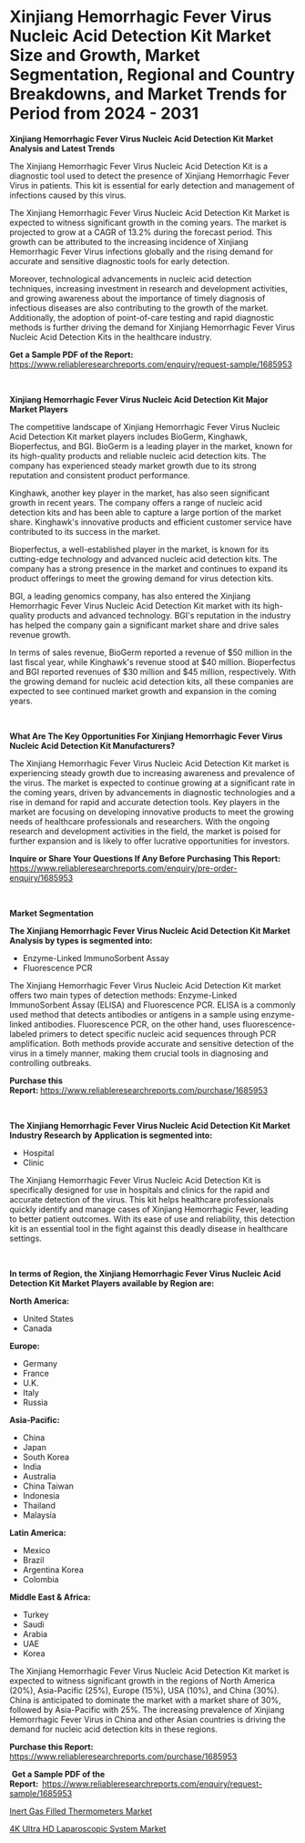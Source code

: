 <p><h1>Xinjiang Hemorrhagic Fever Virus Nucleic Acid Detection Kit Market Size and Growth, Market Segmentation, Regional and Country Breakdowns, and Market Trends for Period from 2024 -  2031</h1></p><p><strong>Xinjiang Hemorrhagic Fever Virus Nucleic Acid Detection Kit Market Analysis and Latest Trends</strong></p>
<p><p>The Xinjiang Hemorrhagic Fever Virus Nucleic Acid Detection Kit is a diagnostic tool used to detect the presence of Xinjiang Hemorrhagic Fever Virus in patients. This kit is essential for early detection and management of infections caused by this virus.</p><p>The Xinjiang Hemorrhagic Fever Virus Nucleic Acid Detection Kit Market is expected to witness significant growth in the coming years. The market is projected to grow at a CAGR of 13.2% during the forecast period. This growth can be attributed to the increasing incidence of Xinjiang Hemorrhagic Fever Virus infections globally and the rising demand for accurate and sensitive diagnostic tools for early detection.</p><p>Moreover, technological advancements in nucleic acid detection techniques, increasing investment in research and development activities, and growing awareness about the importance of timely diagnosis of infectious diseases are also contributing to the growth of the market. Additionally, the adoption of point-of-care testing and rapid diagnostic methods is further driving the demand for Xinjiang Hemorrhagic Fever Virus Nucleic Acid Detection Kits in the healthcare industry.</p></p>
<p><strong>Get a Sample PDF of the Report:&nbsp;</strong> <a href="https://www.reliableresearchreports.com/enquiry/request-sample/1685953">https://www.reliableresearchreports.com/enquiry/request-sample/1685953</a></p>
<p>&nbsp;</p>
<p><strong>Xinjiang Hemorrhagic Fever Virus Nucleic Acid Detection Kit Major Market Players</strong></p>
<p><p>The competitive landscape of Xinjiang Hemorrhagic Fever Virus Nucleic Acid Detection Kit market players includes BioGerm, Kinghawk, Bioperfectus, and BGI. BioGerm is a leading player in the market, known for its high-quality products and reliable nucleic acid detection kits. The company has experienced steady market growth due to its strong reputation and consistent product performance. </p><p>Kinghawk, another key player in the market, has also seen significant growth in recent years. The company offers a range of nucleic acid detection kits and has been able to capture a large portion of the market share. Kinghawk's innovative products and efficient customer service have contributed to its success in the market.</p><p>Bioperfectus, a well-established player in the market, is known for its cutting-edge technology and advanced nucleic acid detection kits. The company has a strong presence in the market and continues to expand its product offerings to meet the growing demand for virus detection kits.</p><p>BGI, a leading genomics company, has also entered the Xinjiang Hemorrhagic Fever Virus Nucleic Acid Detection Kit market with its high-quality products and advanced technology. BGI's reputation in the industry has helped the company gain a significant market share and drive sales revenue growth.</p><p>In terms of sales revenue, BioGerm reported a revenue of $50 million in the last fiscal year, while Kinghawk's revenue stood at $40 million. Bioperfectus and BGI reported revenues of $30 million and $45 million, respectively. With the growing demand for nucleic acid detection kits, all these companies are expected to see continued market growth and expansion in the coming years.</p></p>
<p>&nbsp;</p>
<p><strong>What Are The Key Opportunities For Xinjiang Hemorrhagic Fever Virus Nucleic Acid Detection Kit Manufacturers?</strong></p>
<p><p>The Xinjiang Hemorrhagic Fever Virus Nucleic Acid Detection Kit market is experiencing steady growth due to increasing awareness and prevalence of the virus. The market is expected to continue growing at a significant rate in the coming years, driven by advancements in diagnostic technologies and a rise in demand for rapid and accurate detection tools. Key players in the market are focusing on developing innovative products to meet the growing needs of healthcare professionals and researchers. With the ongoing research and development activities in the field, the market is poised for further expansion and is likely to offer lucrative opportunities for investors.</p></p>
<p><strong>Inquire or Share Your Questions If Any Before Purchasing This Report:</strong> <a href="https://www.reliableresearchreports.com/enquiry/pre-order-enquiry/1685953">https://www.reliableresearchreports.com/enquiry/pre-order-enquiry/1685953</a></p>
<p>&nbsp;</p>
<p><strong>Market Segmentation</strong></p>
<p><strong>The Xinjiang Hemorrhagic Fever Virus Nucleic Acid Detection Kit Market Analysis by types is segmented into:</strong></p>
<p><ul><li>Enzyme-Linked ImmunoSorbent Assay</li><li>Fluorescence PCR</li></ul></p>
<p><p>The Xinjiang Hemorrhagic Fever Virus Nucleic Acid Detection Kit market offers two main types of detection methods: Enzyme-Linked ImmunoSorbent Assay (ELISA) and Fluorescence PCR. ELISA is a commonly used method that detects antibodies or antigens in a sample using enzyme-linked antibodies. Fluorescence PCR, on the other hand, uses fluorescence-labeled primers to detect specific nucleic acid sequences through PCR amplification. Both methods provide accurate and sensitive detection of the virus in a timely manner, making them crucial tools in diagnosing and controlling outbreaks.</p></p>
<p><strong>Purchase this Report:&nbsp;</strong><a href="https://www.reliableresearchreports.com/purchase/1685953">https://www.reliableresearchreports.com/purchase/1685953</a></p>
<p>&nbsp;</p>
<p><strong>The Xinjiang Hemorrhagic Fever Virus Nucleic Acid Detection Kit Market Industry Research by Application is segmented into:</strong></p>
<p><ul><li>Hospital</li><li>Clinic</li></ul></p>
<p><p>The Xinjiang Hemorrhagic Fever Virus Nucleic Acid Detection Kit is specifically designed for use in hospitals and clinics for the rapid and accurate detection of the virus. This kit helps healthcare professionals quickly identify and manage cases of Xinjiang Hemorrhagic Fever, leading to better patient outcomes. With its ease of use and reliability, this detection kit is an essential tool in the fight against this deadly disease in healthcare settings.</p></p>
<p>&nbsp;</p>
<p><strong>In terms of Region, the Xinjiang Hemorrhagic Fever Virus Nucleic Acid Detection Kit Market Players available by Region are:</strong></p>
<p>
    <p> <strong> North America: </strong>
        <ul>
            <li>United States</li>
            <li>Canada</li>
        </ul>
        </p> 
    <p> <strong> Europe: </strong>
        <ul>
            <li>Germany</li>
            <li>France</li>
            <li>U.K.</li>
            <li>Italy</li>
            <li>Russia</li>
        </ul>
        </p> 
    <p> <strong> Asia-Pacific: </strong>
        <ul>
            <li>China</li>
            <li>Japan</li>
            <li>South Korea</li>
            <li>India</li>
            <li>Australia</li>
            <li>China Taiwan</li>
            <li>Indonesia</li>
            <li>Thailand</li>
            <li>Malaysia</li>
        </ul>
        </p> 
    <p> <strong> Latin America: </strong>
        <ul>
            <li>Mexico</li>
            <li>Brazil</li>
            <li>Argentina Korea</li>
            <li>Colombia</li>
        </ul>
        </p> 
    <p> <strong> Middle East & Africa: </strong>
        <ul>
            <li>Turkey</li>
            <li>Saudi</li>
            <li>Arabia</li>
            <li>UAE</li>
            <li>Korea</li>
        </ul>
    </p>
    </p>
<p><p>The Xinjiang Hemorrhagic Fever Virus Nucleic Acid Detection Kit market is expected to witness significant growth in the regions of North America (20%), Asia-Pacific (25%), Europe (15%), USA (10%), and China (30%). China is anticipated to dominate the market with a market share of 30%, followed by Asia-Pacific with 25%. The increasing prevalence of Xinjiang Hemorrhagic Fever Virus in China and other Asian countries is driving the demand for nucleic acid detection kits in these regions.</p></p>
<p><strong>Purchase this Report: </strong><a href="https://www.reliableresearchreports.com/purchase/1685953">https://www.reliableresearchreports.com/purchase/1685953</a></p>
<p>&nbsp;<strong>Get a Sample PDF of the Report:&nbsp;&nbsp;</strong><a href="https://www.reliableresearchreports.com/enquiry/request-sample/1685953">https://www.reliableresearchreports.com/enquiry/request-sample/1685953</a></p>
<p><strong></strong></p>
<p><p><a href="https://issuu.com/reportprime-2/docs/inert-gas-filled-thermometers-market-size-2030.ppt">Inert Gas Filled Thermometers Market</a></p><p><a href="https://issuu.com/reportprime-2/docs/4k-ultra-hd-laparoscopic-system-market-size-2030.p">4K Ultra HD Laparoscopic System Market</a></p></p>